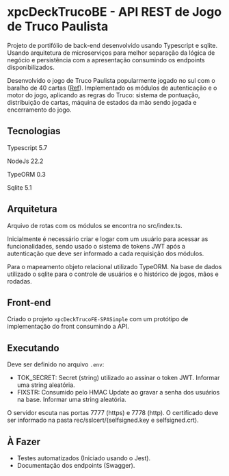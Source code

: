 # xpcDeckTrucoBE - API REST de Jogo de Truco Paulista

Projeto de portifólio de back-end desenvolvido usando Typescript e sqlite.
Usando arquitetura de microserviços para melhor separação da lógica de negócio e
persistência com a apresentação consumindo os endpoints disponibilizados.

Desenvolvido o jogo de Truco Paulista popularmente jogado no sul com o baralho de
40 cartas ([Ref](https://pt.wikipedia.org/wiki/Truco#Truco_paulista)). Implementado
os módulos de autenticação e o motor do jogo, aplicando as regras do Truco: sistema
de pontuação, distribuição de cartas, máquina de estados da mão sendo jogada e
encerramento do jogo.

## Tecnologias

Typescript 5.7

NodeJs 22.2

TypeORM 0.3

Sqlite 5.1

## Arquitetura

Arquivo de rotas com os módulos se encontra no src/index.ts.

Inicialmente é necessário criar e logar com um usuário para acessar as
funcionalidades, sendo usado o sistema de tokens JWT após a autenticação que
deve ser informado a cada requisição dos módulos.

Para o mapeamento objeto relacional utilizado TypeORM. Na base de dados utilizado
o sqlite para o controle de usuários e o histórico de jogos, mãos e rodadas.

## Front-end

Criado o projeto `xpcDeckTrucoFE-SPASimple` com um protótipo de implementação
do front consumindo a API.

## Executando

Deve ser definido no arquivo `.env`:

- TOK_SECRET: Secret (string) utilizado ao assinar o token JWT. Informar uma
  string aleatória.
- FIXSTR: Consumido pelo HMAC Update ao gravar a senha dos usuários na base.
  Informar uma string aleatória.

O servidor escuta nas portas 7777 (https) e 7778 (http). O certificado deve ser
informado na pasta rec/sslcert/(selfsigned.key e selfsigned.crt).

## À Fazer

- Testes automatizados (Iniciado usando o Jest).
- Documentação dos endpoints (Swagger).
